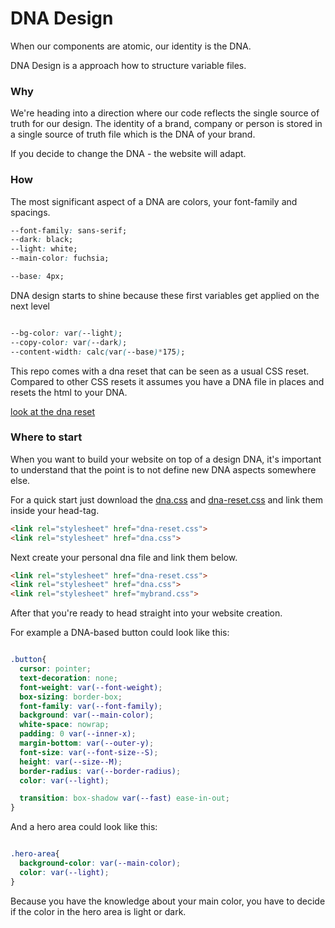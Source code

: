 # DNA Design
When our components are atomic, our identity is the DNA.

DNA Design is a approach how to structure variable files.

### Why

We're heading into a direction where our code reflects the single source of truth for our design.
The identity of a brand, company or person is stored in a single source of truth file which is the DNA of your brand.

If you decide to change the DNA - the website will adapt.


### How

The most significant aspect of a DNA are colors, your font-family and spacings.


```css
--font-family: sans-serif;
--dark: black;
--light: white;
--main-color: fuchsia;

--base: 4px;
```

DNA design starts to shine because these first variables get applied on the next level

```css

--bg-color: var(--light);
--copy-color: var(--dark);
--content-width: calc(var(--base)*175);

```

This repo comes with a dna reset that can be seen as a usual CSS reset. Compared to other CSS resets it assumes you have a DNA file in places and resets the html to your DNA.

[look at the dna reset](./dna-reset.css)


### Where to start

When you want to build your website on top of a design DNA, it's important to understand that the point is to not define new DNA aspects somewhere else.

For a quick start just download the [dna.css](./dna.css) and [dna-reset.css](./dna-reset.css) and link them inside your head-tag.


```html
<link rel="stylesheet" href="dna-reset.css">
<link rel="stylesheet" href="dna.css">
```

Next create your personal dna file and link them below.

```html
<link rel="stylesheet" href="dna-reset.css">
<link rel="stylesheet" href="dna.css">
<link rel="stylesheet" href="mybrand.css">
```


After that you're ready to head straight into your website creation.

For example a DNA-based button could look like this:

```css

.button{
  cursor: pointer;
  text-decoration: none;
  font-weight: var(--font-weight);
  box-sizing: border-box;
  font-family: var(--font-family);
  background: var(--main-color);
  white-space: nowrap;
  padding: 0 var(--inner-x);
  margin-bottom: var(--outer-y);
  font-size: var(--font-size--S);
  height: var(--size--M);
  border-radius: var(--border-radius);
  color: var(--light);

  transition: box-shadow var(--fast) ease-in-out;
}
```

And a hero area could look like this:

```css

.hero-area{
  background-color: var(--main-color);
  color: var(--light);
}
```
Because you have the knowledge about your main color, you have to decide if the color in the hero area is light or dark.
